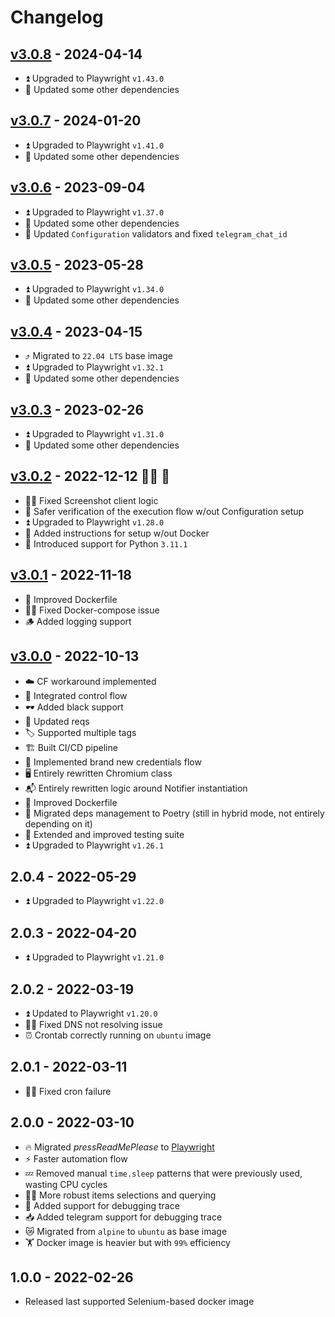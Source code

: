 # Changelog

## [v3.0.8] - 2024-04-14

- ⏫ Upgraded to Playwright `v1.43.0`
- 🧹 Updated some other dependencies

## [v3.0.7] - 2024-01-20

- ⏫ Upgraded to Playwright `v1.41.0`
- 🧹 Updated some other dependencies

## [v3.0.6] - 2023-09-04

- ⏫ Upgraded to Playwright `v1.37.0`
- 🧹 Updated some other dependencies
- 📖 Updated `Configuration` validators and fixed `telegram_chat_id`

## [v3.0.5] - 2023-05-28

- ⏫ Upgraded to Playwright `v1.34.0`
- 🧹 Updated some other dependencies

## [v3.0.4] - 2023-04-15

- ⤴️ Migrated to `22.04 LTS` base image
- ⏫ Upgraded to Playwright `v1.32.1`
- 🧹 Updated some other dependencies

## [v3.0.3] - 2023-02-26

- ⏫ Upgraded to Playwright `v1.31.0`
- 🧹 Updated some other dependencies

## [v3.0.2] - 2022-12-12 🎅🏻 🎄

- 👨‍🔧 Fixed Screenshot client logic
- 🥽 Safer verification of the execution flow w/out Configuration setup
- ⏫ Upgraded to Playwright `v1.28.0`
- 📖 Added instructions for setup w/out Docker
- 🐍 Introduced support for Python `3.11.1`

## [v3.0.1] - 2022-11-18

- 🐳 Improved Dockerfile
- 👨‍🔧 Fixed Docker-compose issue
- 🪵 Added logging support

## [v3.0.0] - 2022-10-13

- ☁️ CF workaround implemented
- 🛂 Integrated control flow
- 🕶 Added black support
- 📖 Updated reqs
- 🏷 Supported multiple tags
- 🏗 Built CI/CD pipeline
- 🪪 Implemented brand new credentials flow
- 🖥 Entirely rewritten Chromium class
- 📬 Entirely rewritten logic around Notifier instantiation
- 🐳 Improved Dockerfile
- 🔖 Migrated deps management to Poetry (still in hybrid mode, not entirely depending on it)
- 🧪 Extended and improved testing suite
- ⏫ Upgraded to Playwright `v1.26.1`

## 2.0.4 - 2022-05-29

- ⏫ Upgraded to Playwright `v1.22.0`

## 2.0.3 - 2022-04-20

- ⏫ Upgraded to Playwright `v1.21.0`

## 2.0.2 - 2022-03-19

- ⏫ Updated to Playwright `v1.20.0`
- 👨‍🔧 Fixed DNS not resolving issue
- ⏰ Crontab correctly running on `ubuntu` image

## 2.0.1 - 2022-03-11

- 👨‍🔧 Fixed cron failure

## 2.0.0 - 2022-03-10

- 🔥 Migrated _pressReadMePlease_ to [Playwright](https://playwright.dev)
- ⚡️ Faster automation flow
- 💤 Removed manual `time.sleep` patterns that were previously used, wasting CPU cycles
- 💪🏻 More robust items selections and querying
- 🐞 Added support for debugging trace
- 📥 Added telegram support for debugging trace
- 😿 Migrated from `alpine` to `ubuntu` as base image
- 🏋️‍ Docker image is heavier but with `99%` efficiency

## 1.0.0 - 2022-02-26

- Released last supported Selenium-based docker image

[v3.0.8]: https://github.com/tatoalo/pressReadMePlease/releases/tag/v3.0.8
[v3.0.7]: https://github.com/tatoalo/pressReadMePlease/releases/tag/v3.0.7
[v3.0.6]: https://github.com/tatoalo/pressReadMePlease/releases/tag/v3.0.6
[v3.0.5]: https://github.com/tatoalo/pressReadMePlease/releases/tag/v3.0.5
[v3.0.4]: https://github.com/tatoalo/pressReadMePlease/releases/tag/v3.0.4
[v3.0.3]: https://github.com/tatoalo/pressReadMePlease/releases/tag/v3.0.3
[v3.0.2]: https://github.com/tatoalo/pressReadMePlease/releases/tag/v3.0.2
[v3.0.1]: https://github.com/tatoalo/pressReadMePlease/releases/tag/v3.0.1
[v3.0.0]: https://github.com/tatoalo/pressReadMePlease/releases/tag/v3.0.0
